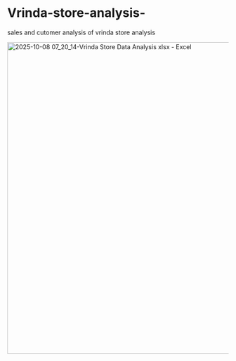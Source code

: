 # Vrinda-store-analysis-
sales and cutomer analysis of vrinda store analysis 


<img width="1455" height="710" alt="2025-10-08 07_20_14-Vrinda Store Data Analysis xlsx - Excel" src="https://github.com/user-attachments/assets/dc0017ac-383c-489f-bf6d-26aef4e5a9b5" />



